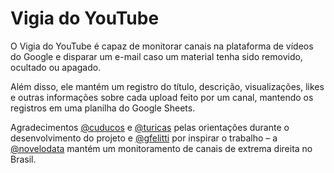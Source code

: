 # Vigia do YouTube

O Vigia do YouTube é capaz de monitorar canais na plataforma de vídeos do Google e disparar um e-mail caso um material tenha sido removido, ocultado ou apagado. 

Além disso, ele mantém um registro do título, descrição, visualizações, likes e outras informações sobre cada upload feito por um canal, mantendo os registros em uma planilha do Google Sheets.

Agradecimentos [@cuducos](https://github.com/cuducos) e [@turicas](https://github.com/turicas) pelas orientações durante o desenvolvimento do projeto e [@gfelitti](https://github.com/gfelitti) por inspirar o trabalho – a [@novelodata](https://github.com/novelo-io) mantém um monitoramento de canais de extrema direita no Brasil.

